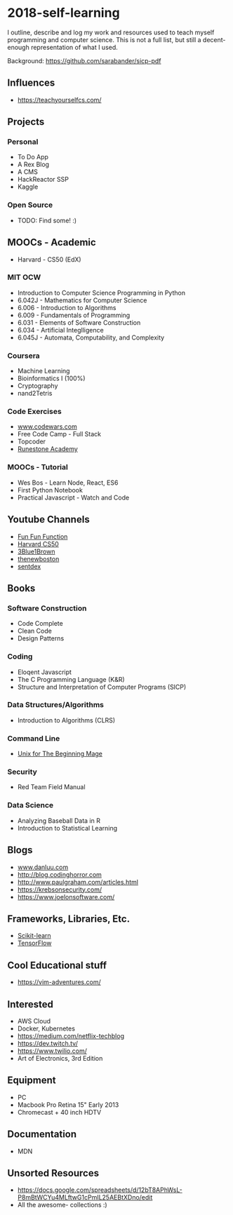 # 2018-self-learning
I outline, describe and log my work and resources used to teach myself programming and computer science. This is not a full list, but still a decent-enough representation of what I used.

Background: https://github.com/sarabander/sicp-pdf

## Influences
* https://teachyourselfcs.com/

## Projects

### Personal

* To Do App
* A Rex Blog
* A CMS
* HackReactor SSP
* Kaggle
  
### Open Source
* TODO: Find some! :)
  
## MOOCs - Academic

* Harvard - CS50 (EdX)

### MIT OCW 
* Introduction to Computer Science Programming in Python
* 6.042J - Mathematics for Computer Science
* 6.006 - Introduction to Algorithms
* 6.009 - Fundamentals of Programming
* 6.031 -  Elements of Software Construction
* 6.034 - Artificial Integlligence
* 6.045J - Automata, Computability, and Complexity

### Coursera 
* Machine Learning
* Bioinformatics I (100%)
* Cryptography
* nand2Tetris

### Code Exercises
* www.codewars.com
* Free Code Camp - Full Stack
* Topcoder
* [Runestone Academy](https://runestone.academy/runestone/static/pythonds/index.html)

### MOOCs - Tutorial
* Wes Bos - Learn Node, React, ES6
* First Python Notebook
* Practical Javascript - Watch and Code

## Youtube Channels
* [Fun Fun Function](https://www.youtube.com/channel/UCO1cgjhGzsSYb1rsB4bFe4Q)
* [Harvard CS50](https://www.youtube.com/channel/UCcabW7890RKJzL968QWEykA)
* [3Blue1Brown](https://www.youtube.com/channel/UCYO_jab_esuFRV4b17AJtAw)
* [thenewboston](https://www.youtube.com/channel/UCJbPGzawDH1njbqV-D5HqKw)
* [sentdex](https://www.youtube.com/channel/UCfzlCWGWYyIQ0aLC5w48gBQ)

## Books

### Software Construction
* Code Complete
* Clean Code
* Design Patterns

### Coding
* Eloqent Javascript
* The C Programming Language (K&R)
* Structure and Interpretation of Computer Programs (SICP)

### Data Structures/Algorithms
* Introduction to Algorithms (CLRS)

### Command Line
* [Unix for The Beginning Mage](http://unixmages.com/ufbm.pdf)

### Security
* Red Team Field Manual

### Data Science
* Analyzing Baseball Data in R
* Introduction to Statistical Learning

## Blogs
* www.danluu.com
* http://blog.codinghorror.com
* http://www.paulgraham.com/articles.html
* https://krebsonsecurity.com/
* https://www.joelonsoftware.com/

## Frameworks, Libraries, Etc.
* [Scikit-learn](http://scikit-learn.org/stable/documentation.html)
* [TensorFlow](https://www.tensorflow.org/get_started/)

## Cool Educational stuff
* https://vim-adventures.com/

## Interested

* AWS Cloud
* Docker, Kubernetes
* https://medium.com/netflix-techblog
* https://dev.twitch.tv/
* https://www.twilio.com/
* Art of Electronics, 3rd Edition

## Equipment
* PC
* Macbook Pro Retina 15" Early 2013
* Chromecast + 40 inch HDTV

## Documentation
* MDN

## Unsorted Resources
* https://docs.google.com/spreadsheets/d/12bT8APhWsL-P8mBtWCYu4MLftwG1cPmIL25AEBtXDno/edit
* All the awesome- collections :)
